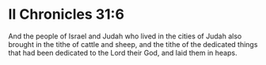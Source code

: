 # II Chronicles 31:6

And the people of Israel and Judah who lived in the cities of Judah also brought in the tithe of cattle and sheep, and the tithe of the dedicated things that had been dedicated to the Lord their God, and laid them in heaps.

